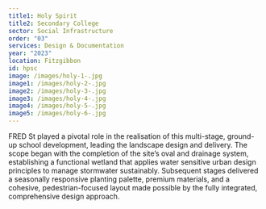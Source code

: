 ```yaml
---
title1: Holy Spirit
title2: Secondary College
sector: Social Infrastructure
order: "03"
services: Design & Documentation
year: "2023"
location: Fitzgibbon
id: hpsc
image: /images/holy-1-.jpg
image1: /images/holy-2-.jpg
image2: /images/holy-3-.jpg
image3: /images/holy-4-.jpg
image4: /images/holy-5-.jpg
image5: /images/holy-6-.jpg
---
```

FRED St played a pivotal role in the realisation of this multi-stage, ground-up school development, leading the landscape design and delivery. The scope began with the completion of the site’s oval and drainage system, establishing a functional wetland that applies water sensitive urban design principles to manage stormwater sustainably. Subsequent stages delivered a seasonally responsive planting palette, premium materials, and a cohesive, pedestrian-focused layout made possible by the fully integrated, comprehensive design approach.